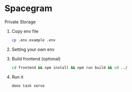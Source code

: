 # Spacegram

Private Storage

1. Copy env file

   ```bash
   cp .env.example .env
   ```

2. Setting your own env
3. Build frontend (optional)

   ```bash
   cd frontend && npm install && npm run build && cd ../
   ```

4. Run it

   ```bash
   deno task serve
   ```
